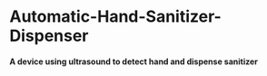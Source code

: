 # Automatic-Hand-Sanitizer-Dispenser
#### A device using ultrasound to detect hand and dispense sanitizer
